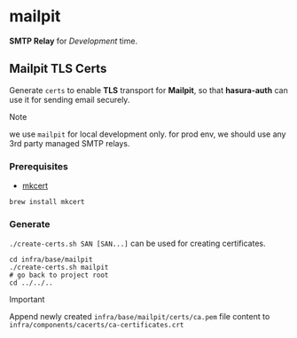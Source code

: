 # mailpit

**SMTP Relay** for *Development* time.

## Mailpit TLS Certs

Generate `certs` to enable **TLS** transport for **Mailpit**, so that **hasura-auth** can use it for sending email securely.

> [!NOTE]  
> we use `mailpit` for local development only. for prod env, we should use any 3rd party managed SMTP relays.

### Prerequisites

- [mkcert](https://github.com/FiloSottile/mkcert)

```shell
brew install mkcert
```

### Generate

`./create-certs.sh SAN [SAN...]` can be used for creating certificates.

```shell
cd infra/base/mailpit
./create-certs.sh mailpit
# go back to project root
cd ../../..
```

> [!IMPORTANT]
> Append newly created `infra/base/mailpit/certs/ca.pem` file content to `infra/components/cacerts/ca-certificates.crt`
